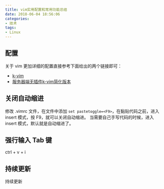 ```yaml
---
title: vim实用配置和常用功能总结
date: 2018-06-04 18:56:06
categories:
- 技术
tags:
- Linux
---
```


## 配置

关于 vim 更加详细的配置直接参考下面给出的两个链接即可：

- [k-vim](https://github.com/wklken/k-vim)
- [ 服务器端无插件k-vim简化版本](https://github.com/wklken/vim-for-server)

## 关闭自动缩进

修改 .vimrc 文件，在文件中添加 `set pastetoggle=<F9>`，在黏贴代码之前，进入 insert 模式，按 F9，就可以关闭自动缩进。 当需要自己手写代码的时候，进入 insert 模式，默认就是自动缩进了。

## 强行输入 Tab 键
ctrl + v + i

## 持续更新
持续更新

